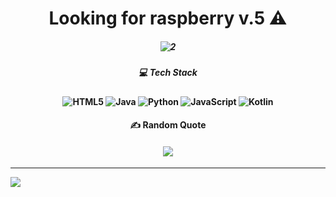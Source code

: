 <h1 align=center
  
Looking for raspberry v.5 ⚠️ </h1>

<h5 align="center">

![2](https://github.com/Emonilo/Emonilo/assets/160317126/bc3c74eb-fa30-45bb-a270-adebdfaaa73b)

<h5 align=center
  
### 💻 Tech Stack
<h4 align=center
  
![HTML5](https://img.shields.io/badge/html5-%23E34F26.svg?style=for-the-badge&logo=html5&logoColor=white) ![Java](https://img.shields.io/badge/java-%23ED8B00.svg?style=for-the-badge&logo=openjdk&logoColor=white) ![Python](https://img.shields.io/badge/python-3670A0?style=for-the-badge&logo=python&logoColor=ffdd54) ![JavaScript](https://img.shields.io/badge/javascript-%23323330.svg?style=for-the-badge&logo=javascript&logoColor=%23F7DF1E) ![Kotlin](https://img.shields.io/badge/kotlin-%237F52FF.svg?style=for-the-badge&logo=kotlin&logoColor=white) 
</h1>

<h4 align=center
  
### ✍️ Random Quote
<h4 align=center
  
![](https://quotes-github-readme.vercel.app/api?type=horizontal&theme=light) 
</h1>

---
[![](https://visitcount.itsvg.in/api?id=Emonilo&icon=0&color=0)](https://visitcount.itsvg.in)

